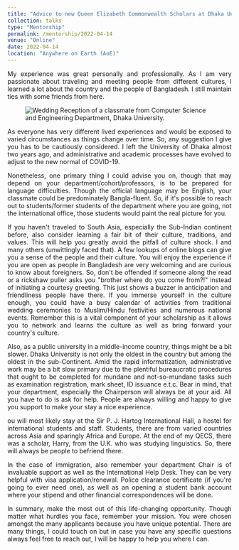 ```yaml
---
title: "Advice to new Queen Elizabeth Commonwealth Scholars at Dhaka University"
collection: talks
type: "Mentorship"
permalink: /mentorship/2022-04-14
venue: "Online"
date: 2022-04-14
location: "Anywhere on Earth (AoE)"
---
```

<p style='text-align:justify;'>
My experience was great personally and professionally. As I am very passionate about traveling and meeting people from different cultures, I learned a lot about the country and the people of Bangladesh. I still maintain ties with some friends from here.  

</p>
<figure id="fahim_wedding">
  <img src="http://yusufbrima.github.io/images/fahim_wedding.svg" alt="Wedding Reception of a classmate from Computer Science and Engineering Department, Dhaka University.">
  <figcaption></figcaption>
</figure>
<p style='text-align:justify;'>
As everyone has very different lived experiences and would be exposed to varied circumstances as things change over time. So, any suggestion I give you has to be cautiously considered.  I left the University of Dhaka almost two years ago, and administrative and academic processes have evolved to adjust to the new normal of COVID-19.
</p>
<p style='text-align:justify;'>
Nonetheless, one primary thing I could advise you on, though that may depend on your department/cohort/professors, is to be prepared for language difficulties. Though the official language may be English, your classmate could be predominately Bangla-fluent.  So, if it's possible to reach out to students/former students of the department where you are going, not the international office, those students would paint the real picture for you. 
</p>
<p style='text-align:justify;'>
If you haven't traveled to South Asia, especially the Sub-Indian continent before, also consider learning a fair bit of their culture, traditions, and values. This will help you greatly avoid the pitfall of culture shock. I and many others (unwittingly faced that). A few lookups of online blogs can give you a sense of the people and their culture. You will enjoy the experience if you are open as people in Bangladesh are very welcoming and are curious to know about foreigners. So, don't be offended if someone along the read or a rickshaw puller asks you "brother where do you come from?!" instead of initiating a courtesy greeting. This just shows a buzzer in anticipation and friendliness people have there. If you immerse yourself in the culture enough, you could have a busy calendar of activities from traditional wedding ceremonies to Muslim/Hindu festivities and numerous national events. Remember this is a vital component of your scholarship as it allows you to network and learns the culture as well as bring forward your country's culture.
</p>
<p style='text-align:justify;'>
Also, as a public university in a middle-income country, things might be a bit slower. Dhaka University is not only the oldest in the country but among the oldest in the sub-Continent. Amid the rapid informatization, administrative work may be a bit slow primary due to the plentiful bureaucratic procedures that ought to be completed for mundane and not-so-mundane tasks such as examination registration, mark sheet, ID issuance e.t.c. Bear in mind, that your department, especially the Chairperson will always be at your aid. All you have to do is ask for help. People are always willing and happy to give you support to make your stay a nice experience. 
</p>
<p style='text-align:justify;'>
ou will most likely stay at the Sir P. J. Hartog International Hall, a hostel for international students and staff. Students, there are from varied countries across Asia and sparingly Africa and Europe. At the end of my QECS, there was a scholar, Harry, from the U.K. who was studying linguistics. So, there will always be people to befriend there. 
</p>
<p style='text-align:justify;'>
In the case of immigration, also remember your department Chair is of invaluable support as well as the International Help Desk. They can be very helpful with visa application/renewal. Police clearance certificate (if you're going to ever need one), as well as an opening a student bank account where your stipend and other financial correspondences will be done. 
</p>
<p style='text-align:justify;'>
In summary, make the most out of this life-changing opportunity. Though matter what hurdles you face, remember your mission. You were chosen amongst the many applicants because you have unique potential.  There are many things, I could touch on but in case you have any specific questions always feel free to reach out, I will be happy to help you where I can.
</p>